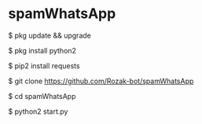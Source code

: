 # spamWhatsApp

$ pkg update && upgrade

$ pkg install python2

$ pip2 install requests

$ git clone https://github.com/Rozak-bot/spamWhatsApp

$ cd spamWhatsApp

$ python2 start.py
